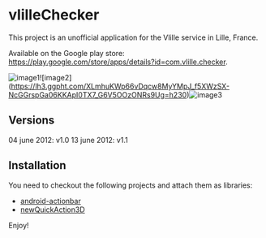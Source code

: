 vlilleChecker
=============

This project is an unofficial application for the Vlille service in Lille, France.

Available on the Google play store:
https://play.google.com/store/apps/details?id=com.vlille.checker.

![image1](https://lh3.ggpht.com/0GK3MgMhnZstnmlYGUdOtByPoMcfnyOegngBwC5S1jEqkaRhjjKB8gV3o1DplVVyRzE=h230)![image2]
(https://lh3.ggpht.com/XLmhuKWp66vDqcw8MyYMpJ_f5XWzSX-NcGGrspGa06KKApI0TX7_G6V5OOzONRs9Ug=h230)![image3](https://lh5.ggpht.com/j5qT7j1nbIC2kqUmgBCSImiZnE5QxTZmjK0xW0UNmaBSJt8TX0quPtyhSWbvwsQ8Mg=h230)

Versions
------------

04 june 2012: v1.0
13 june 2012: v1.1

Installation
------------

You need to checkout the following projects and attach them as libraries:

* [android-actionbar](https://github.com/johannilsson/android-actionbar)
* [newQuickAction3D](https://github.com/lorensiuswlt/NewQuickAction3D)

Enjoy!